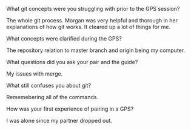 What git concepts were you struggling with prior to the GPS session?

The whole git process. Morgan was very helpful and thorough in her explanations of how git works. It cleared up a lot of things for me.

What concepts were clarified during the GPS?

The repository relation to master branch and origin being my computer.

What questions did you ask your pair and the guide?

My issues with merge.

What still confuses you about git?

Rememebering all of the commands.

How was your first experience of pairing in a GPS?

I was alone since my partner dropped out.